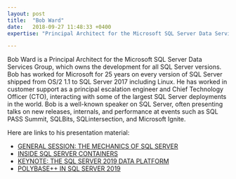 ```yaml
---
layout: post
title:  "Bob Ward"
date:   2018-09-27 11:48:33 +0400
expertise: "Principal Architect for the Microsoft SQL Server Data Services Group"

---
```


Bob Ward is a Principal Architect for the Microsoft SQL Server Data Services Group, which owns the development for all SQL Server versions. Bob has worked for Microsoft for 25 years on every version of SQL Server shipped from OS/2 1.1 to SQL Server 2017 including Linux. He has worked in customer support as a principal escalation engineer and Chief Technology Officer (CTO), interacting with some of the largest SQL Server deployments in the world. Bob is a well-known speaker on SQL Server, often presenting talks on new releases, internals, and performance at events such as SQL PASS Summit, SQLBits, SQLintersection, and Microsoft Ignite. 

Here are links to his presentation material:

- [GENERAL SESSION: THE MECHANICS OF SQL SERVER](https://devintxcontent.blob.core.windows.net/showcontent/Speaker%20Presentations%20Spring%202019/The%20Mechanics%20of%20SQL%20Server.pptx)
- [INSIDE SQL SERVER CONTAINERS](https://devintxcontent.blob.core.windows.net/showcontent/Speaker%20Presentations%20Spring%202019/Inside%20SQL%20Server%20Containers.pptx)
- [KEYNOTE: THE SQL SERVER 2019 DATA PLATFORM](https://devintxcontent.blob.core.windows.net/showcontent/Speaker%20Presentations%20Spring%202019/SQL%20Server%202019%20Modern%20Data%20Platform%20SQL%20Intersection%20June%202019.pptx)
- [POLYBASE++ IN SQL SERVER 2019](https://devintxcontent.blob.core.windows.net/showcontent/Speaker%20Presentations%20Spring%202019/Polybase%2B%2B%20in%20SQL%20Server%202019.pptx)
